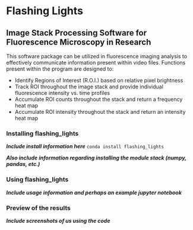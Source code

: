 # Flashing Lights
## Image Stack Processing Software for Fluorescence Microscopy in Research
This software package can be utilized in fluorescence imaging analysis to effectively
communicate information present within video files. Functions present within the program are
designed to:

* Identify Regions of Interest (R.O.I.) based on relative pixel brightness
* Track ROI throughout the image stack and provide individual fluorescence intensity vs. time profiles
* Accumulate ROI counts throughout the stack and return a frequency heat map
* Accumulate ROI intensity throughout the stack and return an intensity heat map

### Installing flashing_lights
***Include install information here***
`conda install flashing_lights`

***Also include information regarding installing the module stack (numpy, pandas, etc.)***


### Using flashing_lights

***Include usage information and perhaps an example jupyter notebook***


### Preview of the results

***Include screenshots of us using the code***
